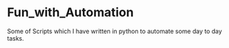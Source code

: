# Fun_with_Automation
Some of  Scripts which I have written in python  to automate some day to day tasks.
